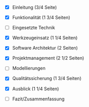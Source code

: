 - [x] Einleitung  (3/4 Seite)
- [x] Funktionalität  (1 3/4 Seiten)
- [ ] Eingesetzte Technik  
- [x] Werkzeugeinsatz (1 1/4 Seiten) 
- [x] Software Architektur  (2 Seiten)
- [x] Projektmanagement  (2 1/2 Seiten)
- [ ] Modellierungen  
- [x] Qualitätssicherung  (1 3/4 Seiten)
- [x] Ausblick  (1 1/4 Seiten)
- [ ] Fazit/Zusammenfassung  

